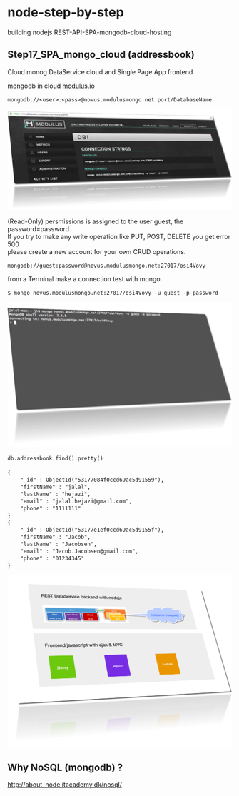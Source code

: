 node-step-by-step
=================

building nodejs REST-API-SPA-mongodb-cloud-hosting

## Step17_SPA_mongo_cloud (addressbook)

Cloud monog DataService cloud and Single Page App frontend

mongodb in cloud <a href="http://modulus.io">modulus.io</a> 

    mongodb://<user>:<pass>@novus.modulusmongo.net:port/DatabaseName 



<img src="images/modulus-db-admin.png" alt="">



(Read-Only) persmissions is assigned to the user guest, the password=password 
<br>
If you try to make any write operation like PUT, POST, DELETE you get error 500
<br>
please create a new account for your own CRUD operations. 
    
    mongodb://guest:password@novus.modulusmongo.net:27017/osi4Vovy

from a Terminal make a connection test with mongo
    
    $ mongo novus.modulusmongo.net:27017/osi4Vovy -u guest -p password

<img src="images/mongo-terminal-guest-user.png" alt="">

    db.addressbook.find().pretty()

    {
        "_id" : ObjectId("53177084f0ccd69ac5d91559"),
        "firstName" : "jalal",
        "lastName" : "hejazi",
        "email" : "jalal.hejazi@gmail.com",
        "phone" : "1111111"
    }
    {
        "_id" : ObjectId("53177e1ef0ccd69ac5d9155f"),
        "firstName" : "Jacob",
        "lastName" : "Jacobsen",
        "email" : "Jacob.Jacobsen@gmail.com",
        "phone" : "01234345"
    }



<img src="images/cloud-mongo.png" alt="">



## Why NoSQL (mongodb) ?

<a href="http://about_node.itacademy.dk/nosql/">
    http://about_node.itacademy.dk/nosql/
</a>
